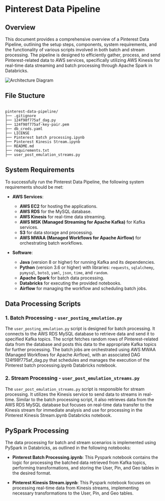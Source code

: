 # Pinterest Data Pipeline

## Overview

This document provides a comprehensive overview of a Pinterest Data Pipeline, outlining the setup steps, components, system requirements, and the functionality of various scripts involved in both batch and stream processing. The pipeline is designed to efficiently gather, process, and send Pinterest-related data to AWS services, specifically utilizing AWS Kinesis for real-time data streaming and batch processing through Apache Spark in Databricks.

![Architecture Diagram](Architecture_Design.png)


## File Stucture
```plaintext

pinterest-data-pipeline/
├── .gitignore
├── 124f98f775af_dag.py
├── 124f98f775af-key-pair.pem
├── db_creds.yaml
├── LICENSE
├── Pinterest batch processing.ipynb
├── Pinterest Kinesis Stream.ipynb
├── README.md
├── requirements.txt
├── user_post_emulation_streams.py

```


## System Requirements

To successfully run the Pinterest Data Pipeline, the following system requirements should be met:

- **AWS Services**:
  - **AWS EC2** for hosting the applications.
  - **AWS RDS** for the MySQL database.
  - **AWS Kinesis** for real-time data streaming.
  - **AWS MSK (Managed Streaming for Apache Kafka)** for Kafka services.
  - **S3** for data storage and processing.
  - **AWS MWAA (Managed Workflows for Apache Airflow)** for orchestrating batch workflows.

- **Software**:
  - **Java** (version 8 or higher) for running Kafka and its dependencies.
  - **Python** (version 3.6 or higher) with libraries: `requests`, `sqlalchemy`, `pymysql`, `boto3`, `yaml`, `json`, `time`, and `random`.
  - **Apache Spark** for batch data processing.
  - **Databricks** for executing the provided notebooks.
  - **Airflow** for managing the workflow and scheduling batch jobs.


## Data Processing Scripts

### 1. Batch Processing - `user_posting_emulation.py`
The `user_posting_emulation.py` script is designed for batch processing. It connects to the AWS RDS MySQL database to retrieve data and send it to specified Kafka topics. The script fetches random rows of Pinterest-related data from the database and posts this data to the appropriate Kafka topics for further processing. The batch jobs are orchestrated using AWS MWAA (Managed Workflows for Apache Airflow), with an associated DAG 124f98f775af_dag.py that schedules and manages the execution of the Pinterest batch processing.ipynb Databricks notebook.

### 2. Stream Processing - `user_post_emulation_streams.py`
The `user_post_emulation_streams.py` script is responsible for stream processing. It utilizes the Kinesis service to send data to streams in real-time. Similar to the batch processing script, it also retrieves data from the AWS RDS MySQL database but focuses on real-time data transfer to the Kinesis stream for immediate analysis and use for processing in the Pinterest Kinesis Stream.ipynb Databricks notebook.

## PySpark Processing
The data processing for batch and stream scenarios is implemented using PySpark in Databricks, as outlined in the following notebooks:

- **Pinterest Batch Processing.ipynb**: This Pyspark notebook contains the logic for processing the batched data retrieved from Kafka topics, performing transformations, and storing the User, Pin, and Geo tables in the desired format.
  
- **Pinterest Kinesis Stream.ipynb**: This Pyspark notebook focuses on processing real-time data from Kinesis streams, implementing necessary transformations to the User, Pin, and Geo tables.
